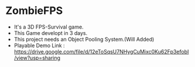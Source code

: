 # ZombieFPS
* It's a 3D FPS-Survival game.
* This Game developt in 3 days.
* This project needs an Object Pooling System.(Will Added)
* Playable Demo Link : https://drive.google.com/file/d/12eToSqsU7NHygCuMixc0Ku62Fp3efobI/view?usp=sharing
